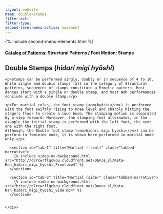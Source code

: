 ```yaml
---
layout: website
name: double-stamps
filter-act:
filter-type:
second-level-menu-active: movement
---
```

{% include second-menu-elements.html %}

<main class="page-content">
  <div class="text-container">
    <h4><a href="/movement/">Catalog of Patterns:</a> Structural Patterns / Foot Motion: Stamps</h4>
    <h2>Double Stamps (<em>hidari migi hyōshi</em>)</h2>


    <p>Stamps can be performed singly, doubly or in sequence of 4 to 16.  While single and double stamps fall in the category of Structural patterns, sequences of stamps constitute a Mimetic pattern. Most dances start with a single or double stamp, and most Noh performances conclude with a double stamp.</p>

    <p>For martial roles, the foot stamp (<em>hyōshi</em>) is performed with the foot swiftly rising to knee level and sharply hitting the stage’s floor to create a loud boom. The stamping motion is separated by a step forward. Moreover, the stamping foot alternates, in the example the initial stamp is performed with the left foot, the next one with the right foot.
    Although, the Double foot stamp (<em>hidari migi hyōshi</em>) can be perform in feminine mode, it is shown here performed in marital mode only.</p>

  </div>


<div class="tabs-container">
  <div class="tabs-container__links">
    <div class="wrapper">
      <div id="tabs"></div>
    </div>
  </div>
  <div class="tabs-container__content">
    <div class="wrapper">

      <section id="tab-1" title="Martial (front)" class="tabbed-narrative">
        {% include video-no-background.html src="http://d7rcwrflqckpu.cloudfront.net/Dance_sl/Kata-Han_hidari_migi_hyoshi_Front.mp4" %}
      </section>

      <section id="tab-2" title="Martial (side)" class="tabbed-narrative">
        {% include video-no-background.html src="http://d7rcwrflqckpu.cloudfront.net/Dance_sl/Kata-Han_hidari_migi_hyoshi_Side.mp4" %}
      </section>


    </div>
  </div>
</div>
</main>

